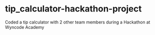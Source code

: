 # tip_calculator-hackathon-project

Coded a tip calculator with 2 other team members during a Hackathon at Wyncode Academy
